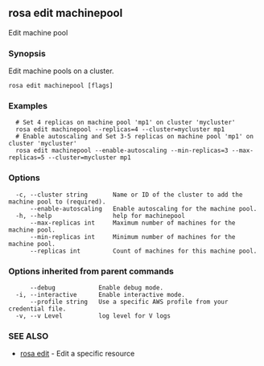 ## rosa edit machinepool

Edit machine pool

### Synopsis

Edit machine pools on a cluster.

```
rosa edit machinepool [flags]
```

### Examples

```
  # Set 4 replicas on machine pool 'mp1' on cluster 'mycluster'
  rosa edit machinepool --replicas=4 --cluster=mycluster mp1
  # Enable autoscaling and Set 3-5 replicas on machine pool 'mp1' on cluster 'mycluster'
  rosa edit machinepool --enable-autoscaling --min-replicas=3 --max-replicas=5 --cluster=mycluster mp1
```

### Options

```
  -c, --cluster string       Name or ID of the cluster to add the machine pool to (required).
      --enable-autoscaling   Enable autoscaling for the machine pool.
  -h, --help                 help for machinepool
      --max-replicas int     Maximum number of machines for the machine pool.
      --min-replicas int     Minimum number of machines for the machine pool.
      --replicas int         Count of machines for this machine pool.
```

### Options inherited from parent commands

```
      --debug            Enable debug mode.
  -i, --interactive      Enable interactive mode.
      --profile string   Use a specific AWS profile from your credential file.
  -v, --v Level          log level for V logs
```

### SEE ALSO

* [rosa edit](rosa_edit.md)	 - Edit a specific resource

